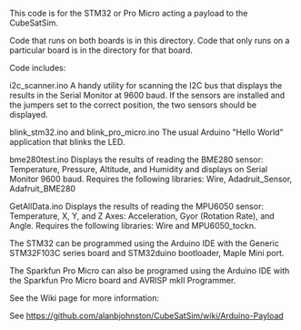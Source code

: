 This code is for the STM32 or Pro Micro acting a payload to the CubeSatSim.

Code that runs on both boards is in this directory.  Code that only runs on a particular board is in the directory for that board.

Code includes:

i2c_scanner.ino  A handy utility for scanning the I2C bus that displays the results in the Serial Monitor at 9600 baud.  If the sensors are installed and the jumpers set to the correct position, the two sensors should be displayed.

blink_stm32.ino and blink_pro_micro.ino  The usual Arduino "Hello World" application that blinks the LED.

bme280test.ino Displays the results of reading the BME280 sensor: Temperature, Pressure, Altitude, and Humidity and displays on Serial Monitor 9600 baud.  Requires the following libraries: Wire, Adadruit_Sensor, Adafruit_BME280

GetAllData.ino Displays the results of reading the MPU6050 sensor: Temperature, X, Y, and Z Axes: Acceleration, Gyor (Rotation Rate), and Angle.  Requires the following libraries: Wire and MPU6050_tockn.

The STM32 can be programmed using the Arduino IDE with the Generic STM32F103C series board and STM32duino bootloader, Maple Mini port.

The Sparkfun Pro Micro can also be programed using the Arduino IDE with the Sparkfun Pro Micro board and AVRISP mkII Programmer.

See the Wiki page for more information:

See https://github.com/alanbjohnston/CubeSatSim/wiki/Arduino-Payload 




